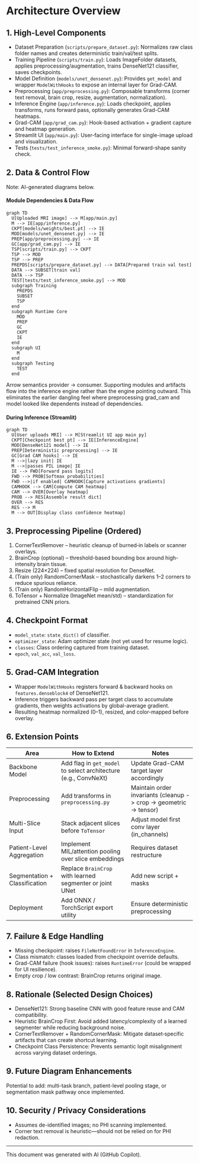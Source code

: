 # Architecture Overview

## 1. High-Level Components

- Dataset Preparation (`scripts/prepare_dataset.py`): Normalizes raw class folder names and creates deterministic train/val/test splits.
- Training Pipeline (`scripts/train.py`): Loads ImageFolder datasets, applies preprocessing/augmentation, trains DenseNet121 classifier, saves checkpoints.
- Model Definition (`models/unet_densenet.py`): Provides `get_model` and wrapper `ModelWithHooks` to expose an internal layer for Grad-CAM.
- Preprocessing (`app/preprocessing.py`): Composable transforms (corner text removal, brain crop, resize, augmentation, normalization).
- Inference Engine (`app/inference.py`): Loads checkpoint, applies transforms, runs forward pass, optionally generates Grad-CAM heatmaps.
- Grad-CAM (`app/grad_cam.py`): Hook-based activation + gradient capture and heatmap generation.
- Streamlit UI (`app/main.py`): User-facing interface for single-image upload and visualization.
- Tests (`tests/test_inference_smoke.py`): Minimal forward-shape sanity check.

## 2. Data & Control Flow

Note: AI-generated diagrams below.
#### Module Dependencies & Data Flow
```mermaid
graph TD
  U[Uploaded MRI image] --> M[app/main.py]
  M --> IE[app/inference.py]
  CKPT[models/weights/best.pt] --> IE
  MOD[models/unet_densenet.py] --> IE
  PREP[app/preprocessing.py] --> IE
  GC[app/grad_cam.py] --> IE
  TSP[scripts/train.py] --> CKPT
  TSP --> MOD
  TSP --> PREP
  PREPDS[scripts/prepare_dataset.py] --> DATA[Prepared train val test]
  DATA --> SUBSET[train val]
  DATA --> TSP
  TEST[tests/test_inference_smoke.py] --> MOD
  subgraph Training
    PREPDS
    SUBSET
    TSP
  end
  subgraph Runtime Core
    MOD
    PREP
    GC
    CKPT
    IE
  end
  subgraph UI
    M
  end
  subgraph Testing
    TEST
  end
```

Arrow semantics provider -> consumer. Supporting modules and artifacts flow into the inference engine rather than the engine pointing outward. This eliminates the earlier dangling feel where preprocessing grad_cam and model looked like dependents instead of dependencies.

#### During Inference (Streamlit)

```mermaid
graph TD
  U[User uploads MRI] --> M[Streamlit UI app main py]
  CKPT[Checkpoint best pt] --> IE[InferenceEngine]
  MOD[DenseNet121 model] --> IE
  PREP[Deterministic preprocessing] --> IE
  GC[Grad CAM hooks] --> IE
  M -->|lazy init| IE
  M -->|passes PIL image| IE
  IE --> FWD[Forward pass logits]
  FWD --> PROB[Softmax probabilities]
  FWD -->|if enabled| CAMHOOK[Capture activations gradients]
  CAMHOOK --> CAM[Compute CAM heatmap]
  CAM --> OVER[Overlay heatmap]
  PROB --> RES[Assemble result dict]
  OVER --> RES
  RES --> M
  M --> OUT[Display class confidence heatmap]
```
## 3. Preprocessing Pipeline (Ordered)
1. CornerTextRemover – heuristic cleanup of burned‑in labels or scanner overlays.
2. BrainCrop (optional) – threshold-based bounding box around high-intensity brain tissue.
3. Resize (224×224) – fixed spatial resolution for DenseNet.
4. (Train only) RandomCornerMask – stochastically darkens 1–2 corners to reduce spurious reliance.
5. (Train only) RandomHorizontalFlip – mild augmentation.
6. ToTensor + Normalize (ImageNet mean/std) – standardization for pretrained CNN priors.

## 4. Checkpoint Format
- `model_state`: `state_dict()` of classifier.
- `optimizer_state`: Adam optimizer state (not yet used for resume logic).
- `classes`: Class ordering captured from training dataset.
- `epoch`, `val_acc`, `val_loss`.

## 5. Grad-CAM Integration
- Wrapper `ModelWithHooks` registers forward & backward hooks on `features.denseblock4` of DenseNet121.
- Inference triggers backward pass per target class to accumulate gradients, then weights activations by global-average gradient.
- Resulting heatmap normalized (0–1), resized, and color-mapped before overlay.

## 6. Extension Points
| Area | How to Extend | Notes |
|------|---------------|-------|
| Backbone Model | Add flag in `get_model` to select architecture (e.g., ConvNeXt) | Update Grad-CAM target layer accordingly |
| Preprocessing | Add transforms in `preprocessing.py` | Maintain order invariants (cleanup -> crop -> geometric -> tensor) |
| Multi-Slice Input | Stack adjacent slices before `ToTensor` | Adjust model first conv layer (in_channels) |
| Patient-Level Aggregation | Implement MIL/attention pooling over slice embeddings | Requires dataset restructure |
| Segmentation + Classification | Replace `BrainCrop` with learned segmenter or joint UNet | Add new script + masks |
| Deployment | Add ONNX / TorchScript export utility | Ensure deterministic preprocessing |

## 7. Failure & Edge Handling
- Missing checkpoint: raises `FileNotFoundError` in `InferenceEngine`.
- Class mismatch: classes loaded from checkpoint override defaults.
- Grad-CAM failure (hook issues): raises `RuntimeError` (could be wrapped for UI resilience).
- Empty crop / low contrast: BrainCrop returns original image.

## 8. Rationale (Selected Design Choices)
- DenseNet121: Strong baseline CNN with good feature reuse and CAM compatibility.
- Heuristic BrainCrop First: Avoid added latency/complexity of a learned segmenter while reducing background noise.
- CornerTextRemover + RandomCornerMask: Mitigate dataset‑specific artifacts that can create shortcut learning.
- Checkpoint Class Persistence: Prevents semantic logit misalignment across varying dataset orderings.

## 9. Future Diagram Enhancements
Potential to add: multi-task branch, patient-level pooling stage, or segmentation mask pathway once implemented.

## 10. Security / Privacy Considerations
- Assumes de-identified images; no PHI scanning implemented.
- Corner text removal is heuristic—should not be relied on for PHI redaction.

---
This document was generated with AI (GitHub Copilot).
